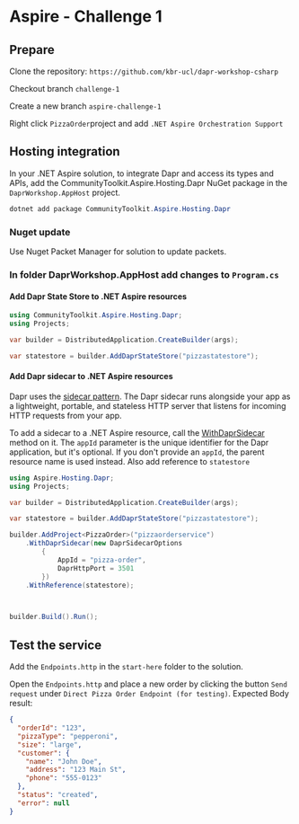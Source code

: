 # Aspire - Challenge 1

## Prepare

Clone the repository: `https://github.com/kbr-ucl/dapr-workshop-csharp`

Checkout branch `challenge-1`

Create a new branch `aspire-challenge-1`

Right click `PizzaOrder`project and add  `.NET Aspire Orchestration Support`



## Hosting integration

In your .NET Aspire solution, to integrate Dapr and access its types and APIs, add the CommunityToolkit.Aspire.Hosting.Dapr NuGet package in the `DaprWorkshop.AppHost` project.

```powershell
dotnet add package CommunityToolkit.Aspire.Hosting.Dapr
```

### Nuget update

Use Nuget Packet Manager for solution to update packets.

### In folder DaprWorkshop.AppHost add changes to `Program.cs`

#### Add Dapr State Store to .NET Aspire resources
```c#
using CommunityToolkit.Aspire.Hosting.Dapr;
using Projects;

var builder = DistributedApplication.CreateBuilder(args);

var statestore = builder.AddDaprStateStore("pizzastatestore");
```
#### Add Dapr sidecar to .NET Aspire resources
Dapr uses the [sidecar pattern](https://docs.dapr.io/concepts/dapr-services/sidecar/). The Dapr sidecar runs alongside your app as a lightweight, portable, and stateless HTTP server that listens for incoming HTTP requests from your app.

To add a sidecar to a .NET Aspire resource, call the [WithDaprSidecar](https://learn.microsoft.com/en-us/dotnet/api/aspire.hosting.idistributedapplicationresourcebuilderextensions.withdaprsidecar) method on it. The `appId` parameter is the unique identifier for the Dapr application, but it's optional. If you don't provide an `appId`, the parent resource name is used instead. Also add reference to `statestore`

```c#
using Aspire.Hosting.Dapr;
using Projects;

var builder = DistributedApplication.CreateBuilder(args);

var statestore = builder.AddDaprStateStore("pizzastatestore");

builder.AddProject<PizzaOrder>("pizzaorderservice")
    .WithDaprSidecar(new DaprSidecarOptions
        {
            AppId = "pizza-order",
            DaprHttpPort = 3501
        })
    .WithReference(statestore);



builder.Build().Run();
```

## Test the service
Add the `Endpoints.http` in the `start-here` folder to the solution.

Open the `Endpoints.http` and place a new order by clicking the button `Send request` under `Direct Pizza Order Endpoint (for testing)`. Expected Body result:

```json
{
  "orderId": "123",
  "pizzaType": "pepperoni",
  "size": "large",
  "customer": {
    "name": "John Doe",
    "address": "123 Main St",
    "phone": "555-0123"
  },
  "status": "created",
  "error": null
}
```

